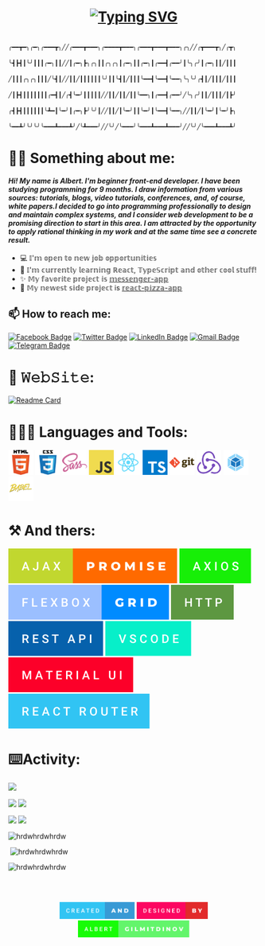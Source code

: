 <h1 align="center"><a href="https://git.io/typing-svg"><img src="https://readme-typing-svg.herokuapp.com?size=35&color=0444F7&background=733FFF00&center=true&vCenter=true&lines=Hi+there%2C+I'm+Albert." alt="Typing SVG" /></a> </h1>

```
                                ╭━━┳━╮╭━╮╭━━━┳╮╱╱╭━━━┳━━━╮╭━━━━┳━━━╮╭━━━┳━━━┳━━━╮╭╮╱╱╭┳━━━┳╮╱╭┳╮
                                ╰┫┣┫┃╰╯┃┃┃╭━╮┃┃╱╱┃╭━╮┣╮╭╮┃┃╭╮╭╮┃╭━╮┃┃╭━╮┃╭━━┫╭━━╯┃╰╮╭╯┃╭━╮┃┃╱┃┃┃
                                ╱┃┃┃╭╮╭╮┃┃┃╱╰┫┃╱╱┃┃╱┃┃┃┃┃┃╰╯┃┃╰┫┃╱┃┃┃╰━━┫╰━━┫╰━━╮╰╮╰╯╭┫┃╱┃┃┃╱┃┃┃
                                ╱┃┣┫┃┃┃┃┃┃┃╭━┫┃╱╭┫╰━╯┃┃┃┃┃╱╱┃┃╱┃┃╱┃┃╰━━╮┃╭━━┫╭━━╯╱╰╮╭╯┃┃╱┃┃┃╱┃┣╯
                                ╭┫┣┫┃┃┃┃┃┃╰┻━┃╰━╯┃╭━╮┣╯╰╯┃╱╱┃┃╱┃╰━╯┃┃╰━╯┃╰━━┫╰━━╮╱╱┃┃╱┃╰━╯┃╰━╯┣╮
                                ╰━━┻╯╰╯╰╯╰━━━┻━━━┻╯╱╰┻━━━╯╱╱╰╯╱╰━━━╯╰━━━┻━━━┻━━━╯╱╱╰╯╱╰━━━┻━━━┻╯
```

<h1>🙎‍♂️ Something about me: </h1>
<h4> <i>Hi! My name is Albert. I'm beginner front-end developer. I have been studying programming for 9 months. I draw information from various sources: tutorials, blogs, video tutorials, conferences, and, of course, white papers.I decided to go into programming professionally to design and maintain complex systems, and I consider web development to be a promising direction to start in this area. I am attracted by the opportunity to apply rational thinking in my work and at the same time see a concrete result.</i></h4>

<ul>
  <li> 💻 𝕀'𝕞 𝕠𝕡𝕖𝕟 𝕥𝕠 𝕟𝕖𝕨 𝕛𝕠𝕓 𝕠𝕡𝕡𝕠𝕣𝕥𝕦𝕟𝕚𝕥𝕚𝕖𝕤 </li>
  <li> 🌱 𝕀'𝕞 𝕔𝕦𝕣𝕣𝕖𝕟𝕥𝕝𝕪 𝕝𝕖𝕒𝕣𝕟𝕚𝕟𝕘 ℝ𝕖𝕒𝕔𝕥, 𝕋𝕪𝕡𝕖𝕊𝕔𝕣𝕚𝕡𝕥 𝕒𝕟𝕕 𝕠𝕥𝕙𝕖𝕣 𝕔𝕠𝕠𝕝 𝕤𝕥𝕦𝕗𝕗! </li>
  <li> ✨ 𝕄𝕪 𝕗𝕒𝕧𝕠𝕣𝕚𝕥𝕖 𝕡𝕣𝕠𝕛𝕖𝕔𝕥 𝕚𝕤 <a href="https://hrdwhrdwhrdw.github.io/messenger/">𝕞𝕖𝕤𝕤𝕖𝕟𝕘𝕖𝕣-𝕒𝕡𝕡</a>  </li>
  <li> 🔭 𝕄𝕪 𝕟𝕖𝕨𝕖𝕤𝕥 𝕤𝕚𝕕𝕖 𝕡𝕣𝕠𝕛𝕖𝕔𝕥 is <a href=""https://github.com/hrdwhrdwhrdw/react-pizza">𝕣𝕖𝕒𝕔𝕥-𝕡𝕚𝕫𝕫𝕒-𝕒𝕡𝕡</a> </li>
</ul>
<h2>📫 How to reach me: </h2>

<a href="https://www.facebook.com/hrdwhrdwhrdw/"><img src="https://img.shields.io/badge/Facebook-%231877F2.svg?style=for-the-badge&logo=Facebook&logoColor=white" alt="Facebook Badge"></a>
<a href="https://twitter.com/hrdwhrdwhrdw"><img src="https://img.shields.io/badge/Twitter-%231DA1F2.svg?style=for-the-badge&logo=Twitter&logoColor=white" alt="Twitter Badge"></a>
<a href="https://www.linkedin.com/in/albertgilmitdinov/"><img src="https://img.shields.io/badge/linkedin-%230077B5.svg?style=for-the-badge&logo=linkedin&logoColor=white" alt="LinkedIn Badge"></a>
<a href="mailto: cool.gilmitdinov@gmail.ru"><img src="https://img.shields.io/badge/Gmail-D14836?style=for-the-badge&logo=gmail&logoColor=white" alt="Gmail Badge"></a>
<a href="https://t.me/hrdwhrdw"><img src="https://img.shields.io/badge/Telegram-2CA5E0?style=for-the-badge&logo=telegram&logoColor=white" alt="Telegram Badge"></a>

<h1>💼 𝚆𝚎𝚋𝚂𝚒𝚝𝚎:</h1>

<p>

[![Readme Card](https://github-readme-stats.vercel.app/api/pin/?username=hrdwhrdwhrdw&repo=website-portfolio&show_icons=true&theme=dark&langs_count=5)](https://github.com/hrdwhrdwhrdw/website-portfolio)  


</p>
<h1> 👨🏻‍💻 Languages and Tools: </h1> 
<code><img height="50" src="https://raw.githubusercontent.com/github/explore/80688e429a7d4ef2fca1e82350fe8e3517d3494d/topics/html/html.png"></code>
<code><img height="50" src="https://raw.githubusercontent.com/github/explore/80688e429a7d4ef2fca1e82350fe8e3517d3494d/topics/css/css.png"></code>
<code><img height="50" src="https://raw.githubusercontent.com/github/explore/80688e429a7d4ef2fca1e82350fe8e3517d3494d/topics/sass/sass.png"></code>
<code><img height="50" src="https://raw.githubusercontent.com/github/explore/80688e429a7d4ef2fca1e82350fe8e3517d3494d/topics/javascript/javascript.png"></code>
<code><img height="50" src="https://raw.githubusercontent.com/github/explore/80688e429a7d4ef2fca1e82350fe8e3517d3494d/topics/react/react.png"></code>
<code><img height="50" src="https://raw.githubusercontent.com/github/explore/80688e429a7d4ef2fca1e82350fe8e3517d3494d/topics/typescript/typescript.png"></code>
<code><img height="50" src="https://raw.githubusercontent.com/github/explore/80688e429a7d4ef2fca1e82350fe8e3517d3494d/topics/git/git.png"></code>
<code><img height="50" src="https://raw.githubusercontent.com/github/explore/80688e429a7d4ef2fca1e82350fe8e3517d3494d/topics/redux/redux.png"></code>
<code><img height="50" src="https://raw.githubusercontent.com/github/explore/80688e429a7d4ef2fca1e82350fe8e3517d3494d/topics/webpack/webpack.png"></code>
<code><img height="50" src="https://raw.githubusercontent.com/github/explore/80688e429a7d4ef2fca1e82350fe8e3517d3494d/topics/babel/babel.png"></code>

  <h1>⚒ And thers:</h1>
  
  <div>
  <img src="./ajax-promise.svg">
  <img src="./axios.svg">
  <img src="./flexbox-grid.svg">
  <img src="./http.svg">
  <img src="./rest-api.svg">
  <img src="./vscode.svg">
  <img src="./material-ui.svg">
  <img src="./react-router.svg">
  </div>

<h1> ⌨️Activity: </h1>



![](https://github-profile-summary-cards.vercel.app/api/cards/profile-details?username=hrdwhrdwhrdw&theme=github_dark)

![](https://github-profile-summary-cards.vercel.app/api/cards/most-commit-language?username=hrdwhrdwhrdw&theme=github_dark)
![](https://github-profile-summary-cards.vercel.app/api/cards/repos-per-language?username=hrdwhrdwhrdw&theme=github_dark)

![](https://github-profile-summary-cards.vercel.app/api/cards/stats?username=hrdwhrdwhrdw&theme=github_dark)
![](https://github-profile-summary-cards.vercel.app/api/cards/productive-time?username=hrdwhrdwhrdw&theme=github_dark)

<p><img src="https://github-readme-stats.vercel.app/api/top-langs?username=hrdwhrdwhrdw&show_icons=true&locale=en&theme=highcontrast" alt="hrdwhrdwhrdw" /></p>

<p>&nbsp;<img src="https://github-readme-stats.vercel.app/api?username=hrdwhrdwhrdw&show_icons=true&locale=en&theme=onedark" alt="hrdwhrdwhrdw" /></p>

<p><img src="https://github-readme-streak-stats.herokuapp.com/?user=hrdwhrdwhrdw&theme=gruvbox" alt="hrdwhrdwhrdw" /></p>

<br></br>
<div align="center">
<img height="33.9px" src="./created-and.svg">
<img height="33.9px" src="./designed-by.svg">
<img height="33.9px" src="./albert-gilmitdinov.svg">
</div>
